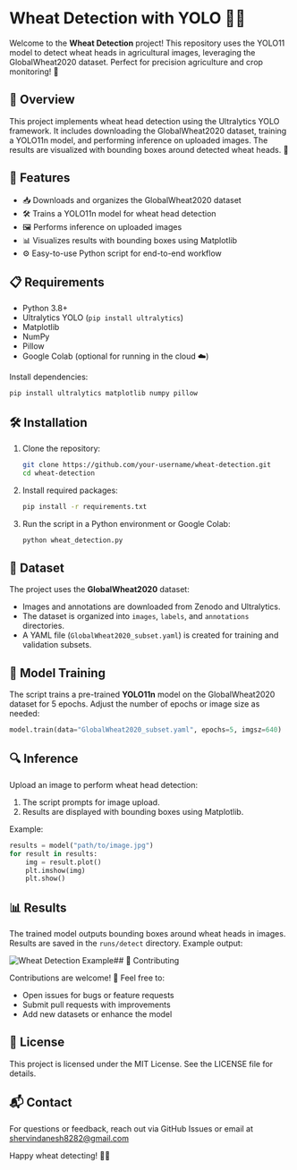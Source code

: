 # Wheat Detection with YOLO 🚜🌾

Welcome to the **Wheat Detection** project! This repository uses the
YOLO11 model to detect wheat heads in agricultural images, leveraging
the GlobalWheat2020 dataset. Perfect for precision agriculture and crop
monitoring! 🌱

## 📖 Overview

This project implements wheat head detection using the Ultralytics YOLO
framework. It includes downloading the GlobalWheat2020 dataset, training
a YOLO11n model, and performing inference on uploaded images. The
results are visualized with bounding boxes around detected wheat heads.
🌾

## 🚀 Features

-   📥 Downloads and organizes the GlobalWheat2020 dataset
-   🛠️ Trains a YOLO11n model for wheat head detection
-   🖼️ Performs inference on uploaded images
-   📊 Visualizes results with bounding boxes using Matplotlib
-   ⚙️ Easy-to-use Python script for end-to-end workflow

## 📋 Requirements

-   Python 3.8+
-   Ultralytics YOLO (`pip install ultralytics`)
-   Matplotlib
-   NumPy
-   Pillow
-   Google Colab (optional for running in the cloud ☁️)

Install dependencies:

``` bash
pip install ultralytics matplotlib numpy pillow
```

## 🛠️ Installation

1.  Clone the repository:

    ``` bash
    git clone https://github.com/your-username/wheat-detection.git
    cd wheat-detection
    ```

2.  Install required packages:

    ``` bash
    pip install -r requirements.txt
    ```

3.  Run the script in a Python environment or Google Colab:

    ``` bash
    python wheat_detection.py
    ```

## 📂 Dataset

The project uses the **GlobalWheat2020** dataset:

-   Images and annotations are downloaded from Zenodo and Ultralytics.
-   The dataset is organized into `images`, `labels`, and `annotations`
    directories.
-   A YAML file (`GlobalWheat2020_subset.yaml`) is created for training
    and validation subsets.

## 🧠 Model Training

The script trains a pre-trained **YOLO11n** model on the GlobalWheat2020
dataset for 5 epochs. Adjust the number of epochs or image size as
needed:

``` python
model.train(data="GlobalWheat2020_subset.yaml", epochs=5, imgsz=640)
```

## 🔍 Inference

Upload an image to perform wheat head detection:

1.  The script prompts for image upload.
2.  Results are displayed with bounding boxes using Matplotlib.

Example:

``` python
results = model("path/to/image.jpg")
for result in results:
    img = result.plot()
    plt.imshow(img)
    plt.show()
```

## 📊 Results

The trained model outputs bounding boxes around wheat heads in images.
Results are saved in the `runs/detect` directory. Example output:

![Wheat Detection Example](sample_output.jpg)\## 🤝 Contributing

Contributions are welcome! 🌟 Feel free to:

-   Open issues for bugs or feature requests
-   Submit pull requests with improvements
-   Add new datasets or enhance the model

## 📜 License

This project is licensed under the MIT License. See the LICENSE file for
details.

## 📬 Contact

For questions or feedback, reach out via GitHub Issues or email at
shervindanesh8282@gmail.com

Happy wheat detecting! 🌾🚀

